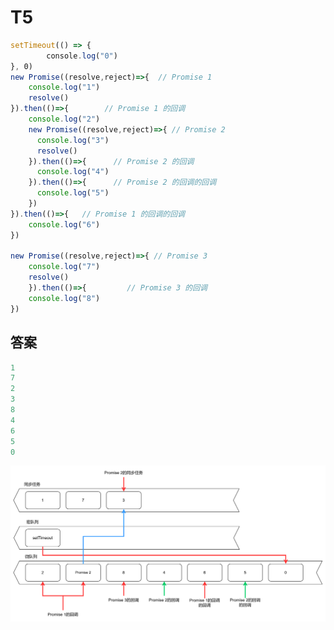 # T5

```js
setTimeout(() => {
        console.log("0")
}, 0)
new Promise((resolve,reject)=>{  // Promise 1
    console.log("1")
    resolve()
}).then(()=>{        // Promise 1 的回调
    console.log("2")
    new Promise((resolve,reject)=>{	// Promise 2
      console.log("3")
      resolve()
    }).then(()=>{      // Promise 2 的回调
      console.log("4")
    }).then(()=>{      // Promise 2 的回调的回调
      console.log("5")
    })
}).then(()=>{  	// Promise 1 的回调的回调
    console.log("6")
})
    
new Promise((resolve,reject)=>{ // Promise 3
    console.log("7")
    resolve()
    }).then(()=>{         // Promise 3 的回调
    console.log("8")
})
```

## 答案

```js
1
7 
2
3
8
4
6
5
0
```

<img src="/images/image-20230705184722158.png" alt="image-20230705184722158" style="zoom:50%;" />